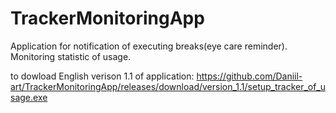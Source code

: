 # TrackerMonitoringApp
Application for notification of executing breaks(eye care reminder). Monitoring statistic of usage.


to dowload English verison 1.1 of application:
https://github.com/Daniil-art/TrackerMonitoringApp/releases/download/version_1.1/setup_tracker_of_usage.exe
